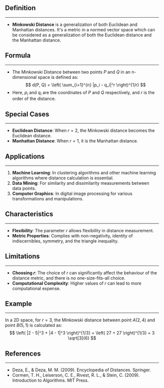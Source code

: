 ## Definition
---
- **Minkowski Distance** is a generalization of both Euclidean and Manhattan distances. It's a metric in a normed vector space which can be considered as a generalization of both the Euclidean distance and the Manhattan distance.

## Formula
---
- The Minkowski Distance between two points $P$ and $Q$ in an n-dimensional space is defined as:
  $$
  d(P, Q) = \left( \sum_{i=1}^{n} |p_i - q_i|^r \right)^{1/r}
  $$
- Here, $p_i$ and $q_i$ are the coordinates of $P$ and $Q$ respectively, and $r$ is the order of the distance.

## Special Cases
---
- **Euclidean Distance**: When $r = 2$, the Minkowski distance becomes the Euclidean distance.
- **Manhattan Distance**: When $r = 1$, it is the Manhattan distance.

## Applications
---
1. **Machine Learning**: In clustering algorithms and other machine learning algorithms where distance calculation is essential.
2. **Data Mining**: For similarity and dissimilarity measurements between data points.
3. **Computer Graphics**: In digital image processing for various transformations and manipulations.

## Characteristics
---
- **Flexibility**: The parameter $r$ allows flexibility in distance measurement.
- **Metric Properties**: Complies with non-negativity, identity of indiscernibles, symmetry, and the triangle inequality.

## Limitations
---
- **Choosing $r$**: The choice of $r$ can significantly affect the behaviour of the distance metric, and there is no one-size-fits-all choice.
- **Computational Complexity**: Higher values of $r$ can lead to more computational expense.

## Example
---
In a 2D space, for $r = 3$, the Minkowski distance between point $A(2, 4)$ and point $B(5, 1)$ is calculated as:
  $$
  \left( |2 - 5|^3 + |4 - 1|^3 \right)^{1/3} = \left( 27 + 27 \right)^{1/3} = 3 \sqrt[3]{6}
  $$

## References
---
- Deza, E., & Deza, M. M. (2009). Encyclopedia of Distances. Springer.
- Cormen, T. H., Leiserson, C. E., Rivest, R. L., & Stein, C. (2009). Introduction to Algorithms. MIT Press.
